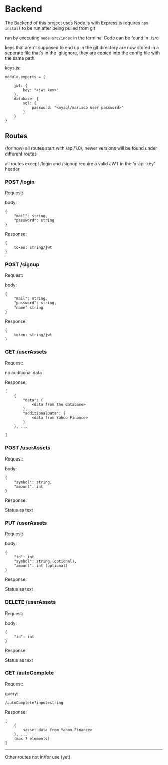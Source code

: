 # Backend

The Backend of this project uses Node.js with Express.js
requires `npm install` to be run after being pulled from git

run by executing `node src/index` in the terminal
Code can be found in ./src

keys that aren't supposed to end up in the git directory are now stored in a seperate file that's in the .gitignore, they are copied into the config file with the same path

keys.js:

    module.exports = {

        jwt: {
            key: "<jwt key>"
        },
        database: {
            sql: {
                password: "<mysql/mariadb user password>"
            }
        }
    }

## Routes

(for now) all routes start with /api/1.0/, newer versions will be found under different routes

all routes except /login and /signup require a valid JWT in the 'x-api-key' header

### POST /login

Request:

body:

    {
        "mail": string,
        "password": string
    }

Response:

    {
        token: string/jwt
    }

### POST /signup

Request:

body:

    {
        "mail": string,
        "password": string,
        "name" string
    }


Response:

    {
        token: string/jwt
    }

### GET /userAssets

Request:

no additional data

Response:

    [
        {
            "data": {
                <data from the database>
            },
            "additionalData": {
                <data from Yahoo Finance>
            }
        }, ...

    ]

###  POST /userAssets

Request:

body:

    {
        "symbol": string,
        "amount": int
    }

Response:

Status as text

### PUT /userAssets

Request:

body:

    {
        "id": int
        "symbol": string (optional),
        "amount": int (optional)
    }

Response:

Status as text

### DELETE /userAssets

Request:

body:

    {
        "id": int
    }

Response:

Status as text

### GET /autoComplete

Request:

query:

    /autoComplete?input=string

Response:

    [
        {
            <asset data from Yahoo Finance>
        }, ...
        (max 7 elements)
    ]

---

Other routes not in/for use (yet)